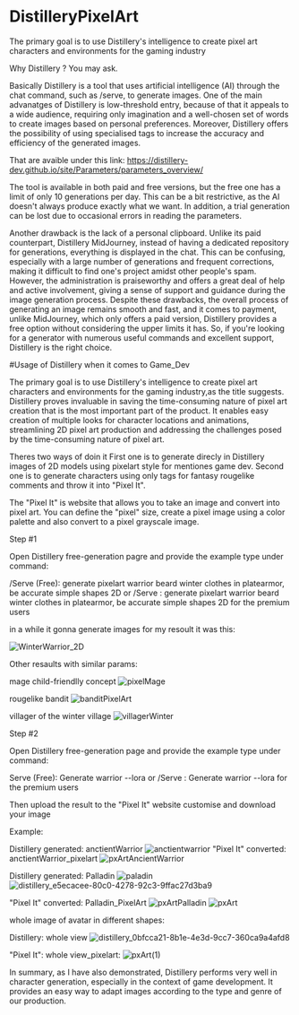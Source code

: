 # DistilleryPixelArt

The primary goal is to use Distillery's intelligence to create pixel art characters and environments for the gaming industry

Why Distillery ? You may ask.

Basically Distillery is a tool that uses artificial intelligence (AI) through the chat command, such as /serve, to generate images. 
One of the main advanatges of Distillery is low-threshold entry, because of that it appeals to a wide audience, 
requiring only imagination and a well-chosen set of words to create images based on personal preferences. 
Moreover, Distillery offers the possibility of using specialised tags to increase the accuracy and efficiency of the generated images. 

That are avaible under this link:
https://distillery-dev.github.io/site/Parameters/parameters_overview/

The tool is available in both paid and free versions, but the free one  has a limit of only 10 generations per day. 
This can be a bit restrictive, as the AI doesn't always produce exactly what we want. 
In addition, a trial generation can be lost due to occasional errors in reading the parameters. 

Another drawback is the lack of a personal clipboard. Unlike its paid counterpart, Distillery MidJourney,
instead of having a dedicated repository for generations, everything is displayed in the chat. 
This can be confusing, especially with a large number of generations and frequent corrections, 
making it difficult to find one's project amidst other people's spam. 
However, the administration is praiseworthy and offers a great deal of help and active involvement, 
giving a sense of support and guidance during the image generation process.
Despite these drawbacks, the overall process of generating an image remains smooth and fast,
and it comes to payment, unlike MidJourney, which only offers a paid version, 
Distillery provides a free option without considering the upper limits it has.
So, if you're looking for a generator with numerous useful commands and excellent support, 
Distillery is the right choice.

#Usage of Distillery when it comes to Game_Dev 

The primary goal is to use Distillery's intelligence to create pixel art characters and environments for the gaming industry,as the title suggests. 
Distillery proves invaluable in saving the time-consuming nature of pixel art creation that is the most important part of the product. 
It enables easy creation of multiple looks for character locations and animations, 
streamlining 2D pixel art production and addressing the challenges posed by the time-consuming nature of pixel art.

Theres two ways of doin it
First one is to generate direcly in Distillery images of 2D models using pixelart style for mentiones game dev. 
Second one is to generate characters using only tags for fantasy rougelike comments and throw it into "Pixel It".

The "Pixel It" is website that allows you to take an image and convert into pixel art. 
You can define the "pixel" size, create a pixel image using a color palette and also convert to a pixel grayscale image. 


Step #1

Open Distillery free-generation pagre and provide the example type under command:

/Serve (Free): generate pixelart warrior beard winter clothes in platearmor, be accurate simple shapes 2D 
or
/Serve : generate pixelart warrior beard winter clothes in platearmor, be accurate simple shapes 2D 
for the premium users

in a while it gonna generate images for my resoult it was this:

![WinterWarrior_2D](https://github.com/AGrzaNNa/DistilleryPixelArt/assets/117536463/d3431994-63af-4210-bc94-fb374d29871f)

Other resaults with similar params:

mage child-friendlly concept
![pixelMage](https://github.com/AGrzaNNa/DistilleryPixelArt/assets/117536463/45b9f664-07fd-4f0f-b0c6-2c067d4d90bb)

rougelike bandit
![banditPixelArt](https://github.com/AGrzaNNa/DistilleryPixelArt/assets/117536463/d68d3174-cd05-4946-9ae0-c9fd83a494f8)

villager of the winter village
![villagerWinter](https://github.com/AGrzaNNa/DistilleryPixelArt/assets/117536463/421249c8-a2a5-4428-ae49-4b55841484a5)

Step #2

Open Distillery free-generation page and provide the example type under command:

Serve (Free): Generate warrior --lora
or
/Serve :  Generate warrior --lora
for the premium users

Then upload the result to the "Pixel It" website customise and download your image

Example:

Distillery generated:
anctientWarrior
![anctientwarrior](https://github.com/AGrzaNNa/DistilleryPixelArt/assets/117536463/88d3b995-1502-4933-b5e3-ad0b0b477bab)
"Pixel It" converted:
anctientWarrior_pixelart
![pxArtAncientWarrior](https://github.com/AGrzaNNa/DistilleryPixelArt/assets/117536463/ea4b7f21-4975-4237-b494-060ea1d4f34e)


Distillery generated:
Palladin
![paladin](https://github.com/AGrzaNNa/DistilleryPixelArt/assets/117536463/8185a901-e8aa-4e45-aa8f-5bc3c9e49ece)
![distillery_e5ecacee-80c0-4278-92c3-9ffac27d3ba9](https://github.com/AGrzaNNa/DistilleryPixelArt/assets/117536463/18efeaae-c636-4426-8669-0467ebca9b43)

"Pixel It" converted:
Palladin_PixelArt
![pxArtPalladin](https://github.com/AGrzaNNa/DistilleryPixelArt/assets/117536463/28277b13-462d-45fd-b163-854977668149)
![pxArt](https://github.com/AGrzaNNa/DistilleryPixelArt/assets/117536463/13005426-f030-4d78-9998-af810e3d0504)


whole image of avatar in different shapes:

Distillery:
whole view
![distillery_0bfcca21-8b1e-4e3d-9cc7-360ca9a4afd8](https://github.com/AGrzaNNa/DistilleryPixelArt/assets/117536463/78eb366a-ce12-42f5-906f-adda75168a17)

"Pixel It":
whole view_pixelart:
![pxArt(1)](https://github.com/AGrzaNNa/DistilleryPixelArt/assets/117536463/0e8b39af-ddba-4a5b-aee6-4986d390e56d)

In summary, as I have also demonstrated, 
Distillery performs very well in character generation, especially in the context of game development. 
It provides an easy way to adapt images according to the type and genre of our production.


